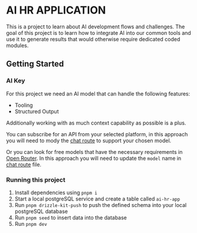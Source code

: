 # AI HR APPLICATION

This is a project to learn about AI development flows and challenges. The goal of this project is to learn how to integrate AI into our common tools and use it to generate results that would otherwise require dedicated coded modules.

## Getting Started

### AI Key

For this project we need an AI model that can handle the following features:
- Tooling
- Structured Output

Additionally working with as much context capability as possible is a plus.

You can subscribe for an API from your selected platform, in this approach you will need to mody the [chat route](src/app/api/graph-ai/route.ts) to support your chosen model.

Or you can look for free models that have the necessary requirements in [Open Router](https://openrouter.ai/models?fmt=cards&max_price=0&supported_parameters=tools%2Cstructured_outputs). In this approach you will need to update the `model` name in [chat route](src/app/api/graph-ai/route.ts) file.

### Running this project

1. Install dependencies using `pnpm i`
2. Start a local postgreSQL service and create a table called `ai-hr-app`
3. Run `pnpm drizzle-kit-push` to push the defined schema into your local postgreSQL database
4. Run `pnpm seed` to insert data into the database
5. Run `pnpm dev`